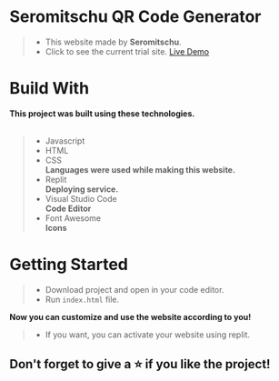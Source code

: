 <h1>Seromitschu QR Code Generator</h1>

> - This website made by **Seromitschu**. <br>
> - Click to see the current trial site. <a target="_blank" href="https://qr.seromitschu.repl.co">Live Demo<a>


<h1>Build With</h1>

**This project was built using these technologies.**
<br><br>

> - Javascript
> - HTML
> - CSS <br> **Languages ​​were used while making this website.**
> - Replit <br>**Deploying service.**
> - Visual Studio Code <br>**Code Editor**
> - Font Awesome <br> **Icons**


<h1>Getting Started</h1>

> - Download project and open in your code editor.
> - Run ``index.html`` file.

**Now you can customize and use the website according to you!**

> - If you want, you can activate your website using replit.


<h2>Don't forget to give a ⭐ if you like the project!</h2>
